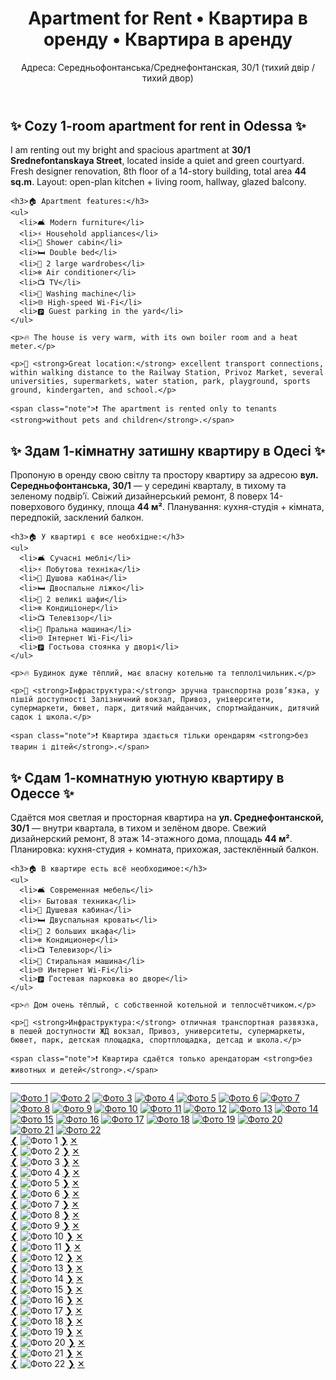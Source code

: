 
<html lang="ru">
<head>
  <meta charset="utf-8">
  <meta name="viewport" content="width=device-width,initial-scale=1">
  <title>Apartment for Rent • Квартира в оренду • Квартира в аренду</title>
  <link rel="stylesheet" href="style.css">
</head>
<body>

<div class="container">
  <header>
    <h1>Apartment for Rent • Квартира в оренду • Квартира в аренду</h1>
    <p>Адреса: Середньофонтанська/Среднефонтанская, 30/1 (тихий двір / тихий двор)</p>
  </header>

  <section class="card">
    <h2>✨ Cozy 1-room apartment for rent in Odessa ✨</h2>
    <p>I am renting out my bright and spacious apartment at <strong>30/1 Srednefontanskaya Street</strong>, located inside a quiet and green courtyard.
    Fresh designer renovation, 8th floor of a 14-story building, total area <strong>44 sq.m</strong>. Layout: open-plan kitchen + living room, hallway, glazed balcony.</p>

    <h3>🏠 Apartment features:</h3>
    <ul>
      <li>🛋 Modern furniture</li>
      <li>⚡ Household appliances</li>
      <li>🚿 Shower cabin</li>
      <li>🛏 Double bed</li>
      <li>👕 2 large wardrobes</li>
      <li>❄ Air conditioner</li>
      <li>📺 TV</li>
      <li>🧺 Washing machine</li>
      <li>🌐 High-speed Wi-Fi</li>
      <li>🅿 Guest parking in the yard</li>
    </ul>

    <p>🔥 The house is very warm, with its own boiler room and a heat meter.</p>

    <p>📍 <strong>Great location:</strong> excellent transport connections, within walking distance to the Railway Station, Privoz Market, several universities, supermarkets, water station, park, playground, sports ground, kindergarten, and school.</p>

    <span class="note">❗ The apartment is rented only to tenants <strong>without pets and children</strong>.</span>
  </section>

  <section class="card">
    <h2>✨ Здам 1-кімнатну затишну квартиру в Одесі ✨</h2>
    <p>Пропоную в оренду свою світлу та простору квартиру за адресою <strong>вул. Середньофонтанська, 30/1</strong> — у середині кварталу, в тихому та зеленому подвір’ї.
    Свіжий дизайнерський ремонт, 8 поверх 14-поверхового будинку, площа <strong>44 м²</strong>. Планування: кухня-студія + кімната, передпокій, засклений балкон.</p>

    <h3>🏠 У квартирі є все необхідне:</h3>
    <ul>
      <li>🛋 Сучасні меблі</li>
      <li>⚡ Побутова техніка</li>
      <li>🚿 Душова кабіна</li>
      <li>🛏 Двоспальне ліжко</li>
      <li>👕 2 великі шафи</li>
      <li>❄ Кондиціонер</li>
      <li>📺 Телевізор</li>
      <li>🧺 Пральна машина</li>
      <li>🌐 Інтернет Wi-Fi</li>
      <li>🅿 Гостьова стоянка у дворі</li>
    </ul>

    <p>🔥 Будинок дуже тёплий, має власну котельню та теплолічильник.</p>

    <p>📍 <strong>Інфраструктура:</strong> зручна транспортна розв’язка, у пішій доступності Залізничний вокзал, Привоз, університети, супермаркети, бювет, парк, дитячий майданчик, спортмайданчик, дитячий садок і школа.</p>

    <span class="note">❗ Квартира здається тільки орендарям <strong>без тварин і дітей</strong>.</span>
  </section>

  <section class="card">
    <h2>✨ Сдам 1-комнатную уютную квартиру в Одессе ✨</h2>
    <p>Сдаётся моя светлая и просторная квартира на <strong>ул. Среднефонтанской, 30/1</strong> — внутри квартала, в тихом и зелёном дворе.
    Свежий дизайнерский ремонт, 8 этаж 14-этажного дома, площадь <strong>44 м²</strong>. Планировка: кухня-студия + комната, прихожая, застеклённый балкон.</p>

    <h3>🏠 В квартире есть всё необходимое:</h3>
    <ul>
      <li>🛋 Современная мебель</li>
      <li>⚡ Бытовая техника</li>
      <li>🚿 Душевая кабина</li>
      <li>🛏 Двуспальная кровать</li>
      <li>👕 2 больших шкафа</li>
      <li>❄ Кондиционер</li>
      <li>📺 Телевизор</li>
      <li>🧺 Стиральная машина</li>
      <li>🌐 Интернет Wi-Fi</li>
      <li>🅿 Гостевая парковка во дворе</li>
    </ul>

    <p>🔥 Дом очень тёплый, с собственной котельной и теплосчётчиком.</p>

    <p>📍 <strong>Инфраструктура:</strong> отличная транспортная развязка, в пешей доступности ЖД вокзал, Привоз, университеты, супермаркеты, бювет, парк, детская площадка, спортплощадка, детсад и школа.</p>

    <span class="note">❗ Квартира сдаётся только арендаторам <strong>без животных и детей</strong>.</span>
  </section>

  <hr class="hr">

  <!-- Галерея (кликабельные превью) -->
  <div class="gallery">
    <a href="#img1"><img src="1.jpg" alt="Фото 1"></a>
    <a href="#img2"><img src="2.jpg" alt="Фото 2"></a>
    <a href="#img3"><img src="3.jpg" alt="Фото 3"></a>
    <a href="#img4"><img src="4.jpg" alt="Фото 4"></a>
    <a href="#img5"><img src="5.jpg" alt="Фото 5"></a>
    <a href="#img6"><img src="6.jpg" alt="Фото 6"></a>
    <a href="#img7"><img src="7.jpg" alt="Фото 7"></a>
    <a href="#img8"><img src="8.jpg" alt="Фото 8"></a>
    <a href="#img9"><img src="9.jpg" alt="Фото 9"></a>
    <a href="#img10"><img src="10.jpg" alt="Фото 10"></a>
    <a href="#img11"><img src="11.jpg" alt="Фото 11"></a>
    <a href="#img12"><img src="12.jpg" alt="Фото 12"></a>
    <a href="#img13"><img src="13.jpg" alt="Фото 13"></a>
    <a href="#img14"><img src="14.jpg" alt="Фото 14"></a>
    <a href="#img15"><img src="15.jpg" alt="Фото 15"></a>
    <a href="#img16"><img src="16.jpg" alt="Фото 16"></a>
    <a href="#img17"><img src="17.jpg" alt="Фото 17"></a>
    <a href="#img18"><img src="18.jpg" alt="Фото 18"></a>
    <a href="#img19"><img src="19.jpg" alt="Фото 19"></a>
    <a href="#img20"><img src="20.jpg" alt="Фото 20"></a>
    <a href="#img21"><img src="21.jpg" alt="Фото 21"></a>
    <a href="#img22"><img src="22.jpg" alt="Фото 22"></a>
  </div>

  <footer>
    <!-- По желанию: контакты -->
    <!-- Пример: 📞 +380 XX XXX XX XX • 💬 t.me/yourname • ✉️ you@mail.com -->
  </footer>
</div>

<!-- Lightbox windows with prev/next/close (22 items) -->
<div id="img1" class="lightbox">
  <a href="#img22" class="prev" aria-label="previous">❮</a>
  <img src="1.jpg" alt="Фото 1">
  <a href="#img2" class="next" aria-label="next">❯</a>
  <a href="#" class="close" aria-label="close">✕</a>
</div>

<div id="img2" class="lightbox">
  <a href="#img1" class="prev">❮</a>
  <img src="2.jpg" alt="Фото 2">
  <a href="#img3" class="next">❯</a>
  <a href="#" class="close">✕</a>
</div>

<div id="img3" class="lightbox">
  <a href="#img2" class="prev">❮</a>
  <img src="3.jpg" alt="Фото 3">
  <a href="#img4" class="next">❯</a>
  <a href="#" class="close">✕</a>
</div>

<div id="img4" class="lightbox">
  <a href="#img3" class="prev">❮</a>
  <img src="4.jpg" alt="Фото 4">
  <a href="#img5" class="next">❯</a>
  <a href="#" class="close">✕</a>
</div>

<div id="img5" class="lightbox">
  <a href="#img4" class="prev">❮</a>
  <img src="5.jpg" alt="Фото 5">
  <a href="#img6" class="next">❯</a>
  <a href="#" class="close">✕</a>
</div>

<div id="img6" class="lightbox">
  <a href="#img5" class="prev">❮</a>
  <img src="6.jpg" alt="Фото 6">
  <a href="#img7" class="next">❯</a>
  <a href="#" class="close">✕</a>
</div>

<div id="img7" class="lightbox">
  <a href="#img6" class="prev">❮</a>
  <img src="7.jpg" alt="Фото 7">
  <a href="#img8" class="next">❯</a>
  <a href="#" class="close">✕</a>
</div>

<div id="img8" class="lightbox">
  <a href="#img7" class="prev">❮</a>
  <img src="8.jpg" alt="Фото 8">
  <a href="#img9" class="next">❯</a>
  <a href="#" class="close">✕</a>
</div>

<div id="img9" class="lightbox">
  <a href="#img8" class="prev">❮</a>
  <img src="9.jpg" alt="Фото 9">
  <a href="#img10" class="next">❯</a>
  <a href="#" class="close">✕</a>
</div>

<div id="img10" class="lightbox">
  <a href="#img9" class="prev">❮</a>
  <img src="10.jpg" alt="Фото 10">
  <a href="#img11" class="next">❯</a>
  <a href="#" class="close">✕</a>
</div>

<div id="img11" class="lightbox">
  <a href="#img10" class="prev">❮</a>
  <img src="11.jpg" alt="Фото 11">
  <a href="#img12" class="next">❯</a>
  <a href="#" class="close">✕</a>
</div>

<div id="img12" class="lightbox">
  <a href="#img11" class="prev">❮</a>
  <img src="12.jpg" alt="Фото 12">
  <a href="#img13" class="next">❯</a>
  <a href="#" class="close">✕</a>
</div>

<div id="img13" class="lightbox">
  <a href="#img12" class="prev">❮</a>
  <img src="13.jpg" alt="Фото 13">
  <a href="#img14" class="next">❯</a>
  <a href="#" class="close">✕</a>
</div>

<div id="img14" class="lightbox">
  <a href="#img13" class="prev">❮</a>
  <img src="14.jpg" alt="Фото 14">
  <a href="#img15" class="next">❯</a>
  <a href="#" class="close">✕</a>
</div>

<div id="img15" class="lightbox">
  <a href="#img14" class="prev">❮</a>
  <img src="15.jpg" alt="Фото 15">
  <a href="#img16" class="next">❯</a>
  <a href="#" class="close">✕</a>
</div>

<div id="img16" class="lightbox">
  <a href="#img15" class="prev">❮</a>
  <img src="16.jpg" alt="Фото 16">
  <a href="#img17" class="next">❯</a>
  <a href="#" class="close">✕</a>
</div>

<div id="img17" class="lightbox">
  <a href="#img16" class="prev">❮</a>
  <img src="17.jpg" alt="Фото 17">
  <a href="#img18" class="next">❯</a>
  <a href="#" class="close">✕</a>
</div>

<div id="img18" class="lightbox">
  <a href="#img17" class="prev">❮</a>
  <img src="18.jpg" alt="Фото 18">
  <a href="#img19" class="next">❯</a>
  <a href="#" class="close">✕</a>
</div>

<div id="img19" class="lightbox">
  <a href="#img18" class="prev">❮</a>
  <img src="19.jpg" alt="Фото 19">
  <a href="#img20" class="next">❯</a>
  <a href="#" class="close">✕</a>
</div>

<div id="img20" class="lightbox">
  <a href="#img19" class="prev">❮</a>
  <img src="20.jpg" alt="Фото 20">
  <a href="#img21" class="next">❯</a>
  <a href="#" class="close">✕</a>
</div>

<div id="img21" class="lightbox">
  <a href="#img20" class="prev">❮</a>
  <img src="21.jpg" alt="Фото 21">
  <a href="#img22" class="next">❯</a>
  <a href="#" class="close">✕</a>
</div>

<div id="img22" class="lightbox">
  <a href="#img21" class="prev">❮</a>
  <img src="22.jpg" alt="Фото 22">
  <a href="#img1" class="next">❯</a>
  <a href="#" class="close">✕</a>
</div>

</body>
</html>
